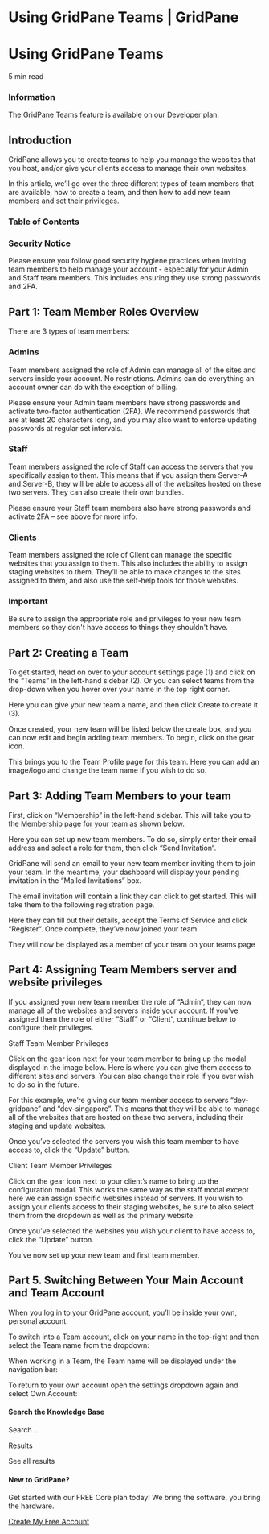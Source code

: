 # Using GridPane Teams | GridPane

# Using GridPane Teams

 

5 min read 

 

### Information

The GridPane Teams feature is available on our Developer plan.

## Introduction

GridPane allows you to create teams to help you manage the websites that you host, and/or give your clients access to manage their own websites.

In this article, we’ll go over the three different types of team members that are available, how to create a team, and then how to add new team members and set their privileges.

### Table of Contents

 

 

### Security Notice

Please ensure you follow good security hygiene practices when inviting team members to help manage your account - especially for your Admin and Staff team members. This includes ensuring they use strong passwords and 2FA.

## Part 1: Team Member Roles Overview

There are 3 types of team members:

### Admins

Team members assigned the role of Admin can manage all of the sites and servers inside your account. No restrictions. Admins can do everything an account owner can do with the exception of billing.

Please ensure your Admin team members have strong passwords and activate two-factor authentication (2FA). We recommend passwords that are at least 20 characters long, and you may also want to enforce updating passwords at regular set intervals.

### Staff

Team members assigned the role of Staff can access the servers that you specifically assign to them. This means that if you assign them Server-A and Server-B, they will be able to access all of the websites hosted on these two servers. They can also create their own bundles.

Please ensure your Staff team members also have strong passwords and activate 2FA – see above for more info.

### Clients

Team members assigned the role of Client can manage the specific websites that you assign to them. This also includes the ability to assign staging websites to them. They’ll be able to make changes to the sites assigned to them, and also use the self-help tools for those websites.

 

 

### Important

Be sure to assign the appropriate role and privileges to your new team members so they don't have access to things they shouldn't have.

## Part 2: Creating a Team

To get started, head on over to your account settings page (1) and click on the “Teams” in the left-hand sidebar (2). Or you can select teams from the drop-down when you hover over your name in the top right corner.

Here you can give your new team a name, and then click Create to create it (3).

Once created, your new team will be listed below the create box, and you can now edit and begin adding team members. To begin, click on the gear icon.

This brings you to the Team Profile page for this team. Here you can add an image/logo and change the team name if you wish to do so.

 

## Part 3: Adding Team Members to your team

First, click on “Membership” in the left-hand sidebar. This will take you to the Membership page for your team as shown below.

Here you can set up new team members. To do so, simply enter their email address and select a role for them, then click “Send Invitation“.

GridPane will send an email to your new team member inviting them to join your team. In the meantime, your dashboard will display your pending invitation in the “Mailed Invitations” box.

The email invitation will contain a link they can click to get started. This will take them to the following registration page.

Here they can fill out their details, accept the Terms of Service and click “Register“. Once complete, they’ve now joined your team.

They will now be displayed as a member of your team on your teams page

 

## Part 4: Assigning Team Members server and website privileges

If you assigned your new team member the role of “Admin“, they can now manage all of the websites and servers inside your account. If you’ve assigned them the role of either “Staff” or “Client“, continue below to configure their privileges.

Staff Team Member Privileges

Click on the gear icon next for your team member to bring up the modal displayed in the image below. Here is where you can give them access to different sites and servers. You can also change their role if you ever wish to do so in the future.

For this example, we’re giving our team member access to servers “dev-gridpane” and “dev-singapore”. This means that they will be able to manage all of the websites that are hosted on these two servers, including their staging and update websites.

Once you’ve selected the servers you wish this team member to have access to, click the “Update” button.

Client Team Member Privileges

Click on the gear icon next to your client’s name to bring up the configuration modal. This works the same way as the staff modal except here we can assign specific websites instead of servers. If you wish to assign your clients access to their staging websites, be sure to also select them from the dropdown as well as the primary website.

Once you’ve selected the websites you wish your client to have access to, click the “Update” button.

You’ve now set up your new team and first team member.

 

## Part 5. Switching Between Your Main Account and Team Account

When you log in to your GridPane account, you’ll be inside your own, personal account.

To switch into a Team account, click on your name in the top-right and then select the Team name from the dropdown:

When working in a Team, the Team name will be displayed under the navigation bar:

To return to your own account open the settings dropdown again and select Own Account:

 

 

#### Search the Knowledge Base

Search ...

 Results

See all results

#### New to GridPane?

Get started with our FREE Core plan today! We bring the software, you bring the hardware.

[Create My Free Account](https://gridpane.com/checkout/?plan=core)

